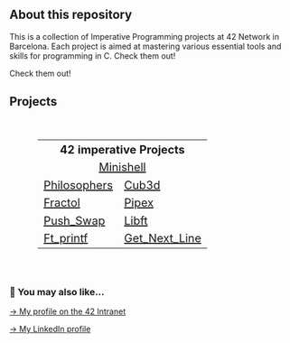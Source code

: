 ## About this repository

This is a collection of Imperative Programming projects at 42 Network in Barcelona. Each project is aimed at mastering various essential tools and skills for programming in C. Check them out!

Check them out!

## Projects
<br>
<div align="center">
  <table style="width:80%; font-size: 20px;">
    <tr>
      <th colspan="2">42 imperative Projects</th>
    </tr>
    <tr>
     <td colspan="2" align="center"><a href="https://github.com/mgimon/42repo/tree/master/minishell">Minishell</a></td>
    </tr>
    <tr>
      <td><a href="https://github.com/mgimon/42repo/tree/master/philosophers">Philosophers</a></td>
      <td><a href="https://github.com/mgimon/42repo/tree/master/cub3d">Cub3d</a></td>
    </tr>
    <tr>
      <!--<td colspan="2" align="center"><a href="https://github.com/mgimon/42repo/tree/master/fractol">Fractol</a></td> -->
      <td><a href="https://github.com/mgimon/42repo/tree/master/fractol">Fractol</a></td>
      <td><a href="https://github.com/mgimon/42repo/tree/master/pipex">Pipex</a></td>
    </tr>
    <tr>
      <td><a href="https://github.com/mgimon/42repo/tree/master/push_swap">Push_Swap</a></td>
      <td><a href="https://github.com/mgimon/42repo/tree/master/libft">Libft</a></td>
    </tr>
    <tr>
      <td><a href="https://github.com/mgimon/42repo/tree/master/ft_printf">Ft_printf</a></td>
      <td><a href="https://github.com/mgimon/42repo/tree/master/get_next_line">Get_Next_Line</a></td>
    </tr>
  </table>
</div>
<br>

##

### 🔄 You may also like...
[-> My profile on the 42 Intranet](https://profile.intra.42.fr/users/mgimon-c)

[-> My LinkedIn profile](https://www.linkedin.com/in/mgimon-c/)
